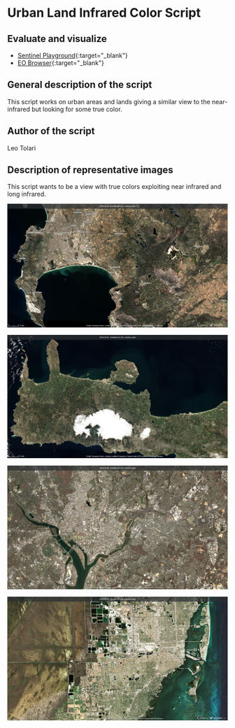 # Urban Land Infrared Color Script

## Evaluate and visualize
 - [Sentinel Playground](https://apps.sentinel-hub.com/sentinel-playground/?source=S2&lat=-34.11436278751124&lng=18.665428161621094&zoom=11&preset=CUSTOM&layers=B01,B02,B03&maxcc=100&gain=1.0&gamma=1.0&time=2018-10-01%7C2019-04-06&atmFilter=&showDates=false&evalscript=LyoKQXV0aG9yIG9mIHRoZSBzY3JpcHQ6IExlbyBUb2xhcmkKKi8KCnJldHVybiBbQjA4KjAuMyArIEIwNCoyLjUgKyAoQjA0KjEuMCtCMTIqMC4zKSwKICAgICAgICAgIEIwOCowLjMgKyBCMDMqMi41ICsgKEIwMyoxLjArQjEyKjAuMyksCiAgICAgICAgICBCMDgqMC4zICsgQjAyKjIuNSArIChCMDIqMS4wK0IxMiowLjMpXTsK){:target="_blank"}    
 - [EO Browser](https://apps.sentinel-hub.com/eo-browser/?lat=-34.0910&lng=18.7211&zoom=11&time=2019-04-06&preset=CUSTOM&datasource=Sentinel-2%20L1C&layers=B01,B02,B03&evalscript=LyoKQXV0aG9yIG9mIHRoZSBzY3JpcHQ6IExlbyBUb2xhcmkKKi8KCnJldHVybiBbQjA4KjAuMyArIEIwNCoyLjUgKyAoQjA0KjEuMCtCMTIqMC4zKSwKICAgICAgICAgIEIwOCowLjMgKyBCMDMqMi41ICsgKEIwMyoxLjArQjEyKjAuMyksCiAgICAgICAgICBCMDgqMC4zICsgQjAyKjIuNSArIChCMDIqMS4wK0IxMiowLjMpXTsK){:target="_blank"} 


## General description of the script

This script works on urban areas and lands giving a similar view to the near-infrared but looking for some true color.

## Author of the script

Leo Tolari

## Description of representative images

This script wants to be a view with true colors exploiting near infrared and long infrared.

![Urban Land Infrared Color script example](fig/2019-04-06_S2B_urban_land_infrared.jpg)

![Urban Land Infrared Color script example](fig/2019-03-07_urban_land_infrared.jpg)

![Urban Land Infrared Color script example](fig/2019-04-06_urban_land_infrared.jpg)

![Urban Land Infrared Color script example](fig/2019-04-16_urban_land_infrared.jpg)
